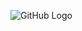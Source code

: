 
![GitHub Logo]([https://github.com/visionrd-ai/PDrive20K/blob/main/gitdata/Screenshot%20from%202023-10-05%2016-37-09.png)
